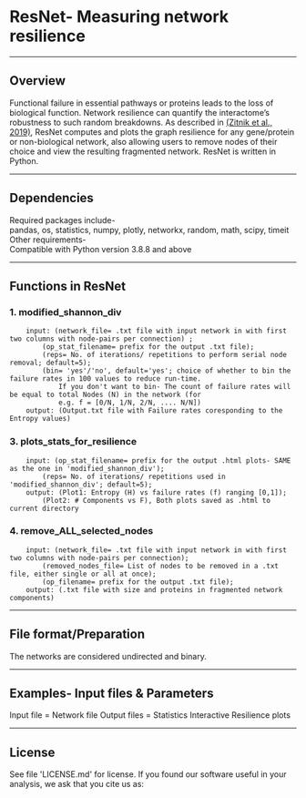 # ResNet- Measuring network resilience  
---------
Overview
---------
Functional failure in essential pathways or proteins leads to the loss of biological function. Network resilience can quantify the interactome’s robustness to such random breakdowns. As described in [(Zitnik et al., 2019)](https://www.pnas.org/doi/10.1073/pnas.1818013116), ResNet computes and plots the graph resilience for any gene/protein or non-biological network, also allowing users to remove nodes of their choice and view the resulting fragmented network. ResNet is written in Python.       

-------------
Dependencies
-------------
Required packages include-    
pandas, os, statistics, numpy, plotly, networkx, random, math, scipy, timeit  
Other requirements-  
Compatible with Python version 3.8.8 and above    

-------------
Functions in ResNet
-------------

### 1. modified_shannon_div  
        input: (network_file= .txt file with input network in with first two columns with node-pairs per connection) ;  
            (op_stat_filename= prefix for the output .txt file);  
            (reps= No. of iterations/ repetitions to perform serial node removal; default=5);  
            (bin= 'yes'/'no', default='yes'; choice of whether to bin the failure rates in 100 values to reduce run-time.  
                If you don't want to bin- The count of failure rates will be equal to total Nodes (N) in the network (for
                e.g. f = [0/N, 1/N, 2/N, .... N/N])  
        output: (Output.txt file with Failure rates coresponding to the Entropy values)  

### 3. plots_stats_for_resilience  
        input: (op_stat_filename= prefix for the output .html plots- SAME as the one in 'modified_shannon_div');  
            (reps= No. of iterations/ repetitions used in 'modified_shannon_div'; default=5);  
        output: (Plot1: Entropy (H) vs failure rates (f) ranging [0,1]);  
            (Plot2: # Components vs F), Both plots saved as .html to current directory  

### 4. remove_ALL_selected_nodes
        input: (network_file= .txt file with input network in with first two columns with node-pairs per connection);
            (removed_nodes_file= List of nodes to be removed in a .txt file, either single or all at once);
            (op_filename= prefix for the output .txt file);  
        output: (.txt file with size and proteins in fragmented network components)   



-----------------------
File format/Preparation
-----------------------
The networks are considered undirected and binary.  


-----------------------
Examples- Input files & Parameters  
-----------------------
Input file = Network file
Output files = Statistics Interactive Resilience plots



-------
License
-------
See file 'LICENSE.md' for license. If you found our software useful in your analysis, we ask that you cite us as:









